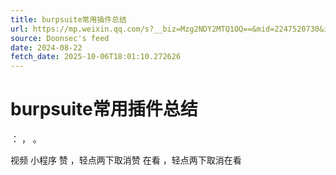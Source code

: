 ```yaml
---
title: burpsuite常用插件总结
url: https://mp.weixin.qq.com/s?__biz=Mzg2NDY2MTQ1OQ==&mid=2247520730&idx=1&sn=982684a77d0cd1a00782f1fa735cb84d
source: Doonsec's feed
date: 2024-08-22
fetch_date: 2025-10-06T18:01:10.272626
---
```


# burpsuite常用插件总结

：
，
。

视频
小程序
赞
，轻点两下取消赞
在看
，轻点两下取消在看
